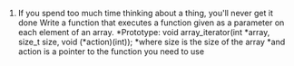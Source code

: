 1. If you spend too much time thinking about a thing, you'll never get it done
Write a function that executes a function given as a parameter on each element of an array.
*Prototype: void array_iterator(int *array, size_t size, void (*action)(int));
*where size is the size of the array
*and action is a pointer to the function you need to use
